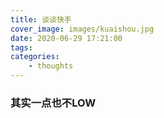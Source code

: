 ```yaml
---
title: 谈谈快手
cover_image: images/kuaishou.jpg
date: 2020-06-29 17:21:00
tags:
categories:
    - thoughts
---
```


### 其实一点也不LOW
